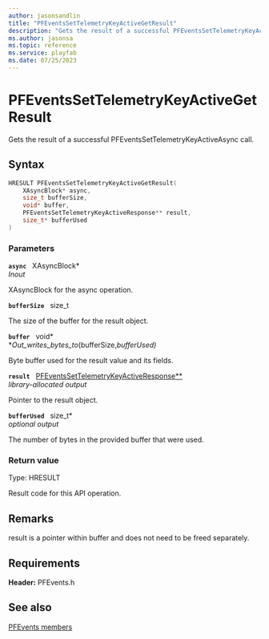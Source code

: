 ```yaml
---
author: jasonsandlin
title: "PFEventsSetTelemetryKeyActiveGetResult"
description: "Gets the result of a successful PFEventsSetTelemetryKeyActiveAsync call."
ms.author: jasonsa
ms.topic: reference
ms.service: playfab
ms.date: 07/25/2023
---
```


# PFEventsSetTelemetryKeyActiveGetResult  

Gets the result of a successful PFEventsSetTelemetryKeyActiveAsync call.  

## Syntax  
  
```cpp
HRESULT PFEventsSetTelemetryKeyActiveGetResult(  
    XAsyncBlock* async,  
    size_t bufferSize,  
    void* buffer,  
    PFEventsSetTelemetryKeyActiveResponse** result,  
    size_t* bufferUsed  
)  
```  
  
### Parameters  
  
**`async`** &nbsp; XAsyncBlock*  
*_Inout_*  
  
XAsyncBlock for the async operation.  
  
**`bufferSize`** &nbsp; size_t  
  
The size of the buffer for the result object.  
  
**`buffer`** &nbsp; void*  
*_Out_writes_bytes_to_(bufferSize,*bufferUsed)*  
  
Byte buffer used for the result value and its fields.  
  
**`result`** &nbsp; [PFEventsSetTelemetryKeyActiveResponse**](../../pfeventstypes/structs/pfeventssettelemetrykeyactiveresponse.md)  
*library-allocated output*  
  
Pointer to the result object.  
  
**`bufferUsed`** &nbsp; size_t*  
*optional output*  
  
The number of bytes in the provided buffer that were used.  
  
  
### Return value
Type: HRESULT
  
Result code for this API operation.
  
## Remarks  
  
result is a pointer within buffer and does not need to be freed separately.
  
## Requirements  
  
**Header:** PFEvents.h
  
## See also  
[PFEvents members](../pfevents_members.md)  

  
  

